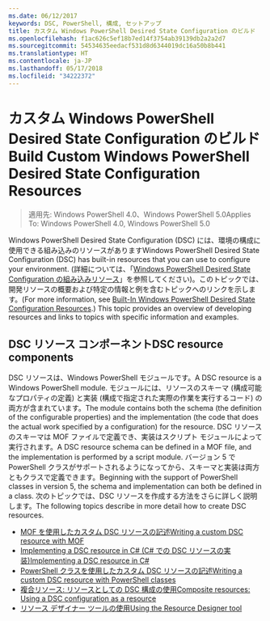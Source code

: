 ```yaml
---
ms.date: 06/12/2017
keywords: DSC, PowerShell, 構成, セットアップ
title: カスタム Windows PowerShell Desired State Configuration のビルド
ms.openlocfilehash: f1ac626c5ef18b7ed14f3754ab39139db2a2a2d7
ms.sourcegitcommit: 54534635eedacf531d8d6344019dc16a50b8b441
ms.translationtype: HT
ms.contentlocale: ja-JP
ms.lasthandoff: 05/17/2018
ms.locfileid: "34222372"
---
```

# <a name="build-custom-windows-powershell-desired-state-configuration-resources"></a><span data-ttu-id="b2031-103">カスタム Windows PowerShell Desired State Configuration のビルド</span><span class="sxs-lookup"><span data-stu-id="b2031-103">Build Custom Windows PowerShell Desired State Configuration Resources</span></span>

> <span data-ttu-id="b2031-104">適用先: Windows PowerShell 4.0、Windows PowerShell 5.0</span><span class="sxs-lookup"><span data-stu-id="b2031-104">Applies To: Windows PowerShell 4.0, Windows PowerShell 5.0</span></span>

<span data-ttu-id="b2031-105">Windows PowerShell Desired State Configuration (DSC) には、環境の構成に使用できる組み込みのリソースがあります</span><span class="sxs-lookup"><span data-stu-id="b2031-105">Windows PowerShell Desired State Configuration (DSC) has built-in resources that you can use to configure your environment.</span></span> <span data-ttu-id="b2031-106">(詳細については、「[Windows PowerShell Desired State Configuration の組み込みリソース](builtInResource.md)」を参照してください)。このトピックでは、開発リソースの概要および特定の情報と例を含むトピックへのリンクを示します。</span><span class="sxs-lookup"><span data-stu-id="b2031-106">(For more information, see [Built-In Windows PowerShell Desired State Configuration Resources](builtInResource.md).) This topic provides an overview of developing resources and links to topics with specific information and examples.</span></span>

## <a name="dsc-resource-components"></a><span data-ttu-id="b2031-107">DSC リソース コンポーネント</span><span class="sxs-lookup"><span data-stu-id="b2031-107">DSC resource components</span></span>

<span data-ttu-id="b2031-108">DSC リソースは、Windows PowerShell モジュールです。</span><span class="sxs-lookup"><span data-stu-id="b2031-108">A DSC resource is a Windows PowerShell module.</span></span> <span data-ttu-id="b2031-109">モジュールには、リソースのスキーマ (構成可能なプロパティの定義) と実装 (構成で指定された実際の作業を実行するコード) の両方が含まれています。</span><span class="sxs-lookup"><span data-stu-id="b2031-109">The module contains both the schema (the definition of the configurable properties) and the implementation (the code that does the actual work specified by a configuration) for the resource.</span></span> <span data-ttu-id="b2031-110">DSC リソースのスキーマは MOF ファイルで定義でき、実装はスクリプト モジュールによって実行されます。</span><span class="sxs-lookup"><span data-stu-id="b2031-110">A DSC resource schema can be defined in a MOF file, and the implementation is performed by a script module.</span></span> <span data-ttu-id="b2031-111">バージョン 5 で PowerShell クラスがサポートされるようになってから、スキーマと実装は両方ともクラスで定義できます。</span><span class="sxs-lookup"><span data-stu-id="b2031-111">Beginning with the support of PowerShell classes in version 5, the schema and implementation can both be defined in a class.</span></span> <span data-ttu-id="b2031-112">次のトピックでは、DSC リソースを作成する方法をさらに詳しく説明します。</span><span class="sxs-lookup"><span data-stu-id="b2031-112">The following topics describe in more detail how to create DSC resources.</span></span>

* [<span data-ttu-id="b2031-113">MOF を使用したカスタム DSC リソースの記述</span><span class="sxs-lookup"><span data-stu-id="b2031-113">Writing a custom DSC resource with MOF</span></span>](authoringResourceMOF.md)
* [<span data-ttu-id="b2031-114">Implementing a DSC resource in C# (C# での DSC リソースの実装)</span><span class="sxs-lookup"><span data-stu-id="b2031-114">Implementing a DSC resource in C#</span></span>](authoringResourceMofCS.md)
* [<span data-ttu-id="b2031-115">PowerShell クラスを使用したカスタム DSC リソースの記述</span><span class="sxs-lookup"><span data-stu-id="b2031-115">Writing a custom DSC resource with PowerShell classes</span></span>](authoringResourceClass.md)
* [<span data-ttu-id="b2031-116">複合リソース: リソースとしての DSC 構成の使用</span><span class="sxs-lookup"><span data-stu-id="b2031-116">Composite resources: Using a DSC configuration as a resource</span></span>](authoringResourceComposite.md)
* [<span data-ttu-id="b2031-117">リソース デザイナー ツールの使用</span><span class="sxs-lookup"><span data-stu-id="b2031-117">Using the Resource Designer tool</span></span>](authoringResourceMofDesigner.md)